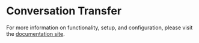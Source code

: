 # Conversation Transfer

For more information on functionality, setup, and configuration, please visit the [documentation site](https://flex-project-template-docs-2618-dev.twil.io/Feature%20Library/overview).
